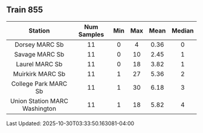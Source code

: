 ## Train 855

| Station | Num Samples | Min | Max | Mean | Median |
| :-----: | :---------: | :-: | :-: | :--: | :----: |
| Dorsey MARC Sb | 11 | 0 | 4 | 0.36 | 0 |
| Savage MARC Sb | 11 | 0 | 10 | 2.45 | 1 |
| Laurel MARC Sb | 11 | 0 | 18 | 3.82 | 1 |
| Muirkirk MARC Sb | 11 | 1 | 27 | 5.36 | 2 |
| College Park MARC Sb | 11 | 1 | 30 | 6.18 | 3 |
| Union Station MARC Washington | 11 | 1 | 18 | 5.82 | 4 |


Last Updated: 2025-10-30T03:33:50.163081-04:00